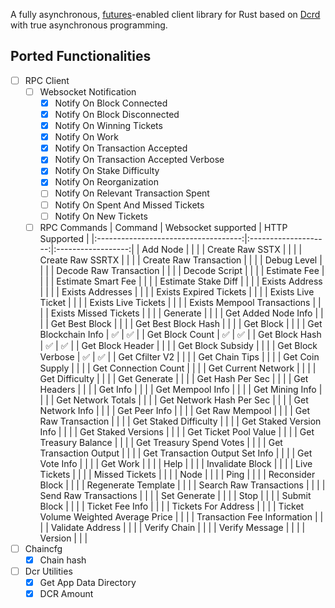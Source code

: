 A fully asynchronous, [futures](https://github.com/rust-lang/futures-rs)-enabled client
library for Rust based on [Dcrd](https://github.com/decred/dcrd) with true asynchronous programming.

## Ported Functionalities
- [ ] RPC Client
    - [ ] Websocket Notification
        - [x] Notify On Block Connected
        - [x] Notify On Block Disconnected
        - [x] Notify On Winning Tickets
        - [x] Notify On Work
        - [x] Notify On Transaction Accepted
        - [x] Notify On Transaction Accepted Verbose
        - [x] Notify On Stake Difficulty
        - [x] Notify On Reorganization
        - [ ] Notify On Relevant Transaction Spent
        - [ ] Notify On Spent And Missed Tickets
        - [ ] Notify On New Tickets

    - [ ] RPC Commands
        |               Command                |  Websocket supported |   HTTP Supported   |
        |:------------------------------------:|:--------------------:|:------------------:|
        | Add Node                             |                      |                    |
        | Create Raw SSTX                      |                      |                    |
        | Create Raw SSRTX                     |                      |                    |
        | Create Raw Transaction               |                      |                    |
        | Debug Level                          |                      |                    |
        | Decode Raw Transaction               |                      |                    |
        | Decode Script                        |                      |                    |
        | Estimate Fee                         |                      |                    |
        | Estimate Smart Fee                   |                      |                    |
        | Estimate Stake Diff                  |                      |                    |
        | Exists Address                       |                      |                    |
        | Exists Addresses                     |                      |                    |
        | Exists Expired Tickets               |                      |                    |
        | Exists Live Ticket                   |                      |                    |
        | Exists Live Tickets                  |                      |                    |
        | Exists Mempool Transactions          |                      |                    |
        | Exists Missed Tickets                |                      |                    |
        | Generate                             |                      |                    |
        | Get Added Node Info                  |                      |                    |
        | Get Best Block                       |                      |                    |
        | Get Best Block Hash                  |                      |                    |
        | Get Block                            |                      |                    |
        | Get Blockchain Info                  |  :white_check_mark:  | :white_check_mark: |
        | Get Block Count                      |  :white_check_mark:  | :white_check_mark: |
        | Get Block Hash                       |  :white_check_mark:  | :white_check_mark: |
        | Get Block Header                     |                      |                    |
        | Get Block Subsidy                    |                      |                    |
        | Get Block Verbose                    |  :white_check_mark:  | :white_check_mark: |
        | Get Cfilter V2                       |                      |                    |
        | Get Chain Tips                       |                      |                    |
        | Get Coin Supply                      |                      |                    |
        | Get Connection Count                 |                      |                    |
        | Get Current Network                  |                      |                    |
        | Get Difficulty                       |                      |                    |
        | Get Generate                         |                      |                    |
        | Get Hash Per Sec                     |                      |                    |
        | Get Headers                          |                      |                    |
        | Get Info                             |                      |                    |
        | Get Mempool Info                     |                      |                    |
        | Get Mining Info                      |                      |                    |
        | Get Network Totals                   |                      |                    |
        | Get Network Hash Per Sec             |                      |                    |
        | Get Network Info                     |                      |                    |
        | Get Peer Info                        |                      |                    |
        | Get Raw Mempool                      |                      |                    |
        | Get Raw Transaction                  |                      |                    |
        | Get Staked Difficulty                |                      |                    |
        | Get Staked Version Info              |                      |                    |
        | Get Staked Versions                  |                      |                    |
        | Get Ticket Pool Value                |                      |                    |
        | Get Treasury Balance                 |                      |                    |
        | Get Treasury Spend Votes             |                      |                    |
        | Get Transaction Output               |                      |                    |
        | Get Transaction Output Set Info      |                      |                    |
        | Get Vote Info                        |                      |                    |
        | Get Work                             |                      |                    |
        | Help                                 |                      |                    |
        | Invalidate Block                     |                      |                    |
        | Live Tickets                         |                      |                    |
        | Missed Tickets                       |                      |                    |
        | Node                                 |                      |                    |
        | Ping                                 |                      |                    |
        | Reconsider Block                     |                      |                    |
        | Regenerate Template                  |                      |                    |
        | Search Raw Transactions              |                      |                    |
        | Send Raw Transactions                |                      |                    |
        | Set Generate                         |                      |                    |
        | Stop                                 |                      |                    |
        | Submit Block                         |                      |                    |
        | Ticket Fee Info                      |                      |                    |
        | Tickets For Address                  |                      |                    |
        | Ticket Volume Weighted Average Price |                      |                    |
        | Transaction Fee Information          |                      |                    |
        | Validate Address                     |                      |                    |
        | Verify Chain                         |                      |                    |
        | Verify Message                       |                      |                    |
        | Version                              |                      |                    |

- [ ] Chaincfg
    - [x] Chain hash

- [ ] Dcr Utilities
    - [x] Get App Data Directory
    - [x] DCR Amount
